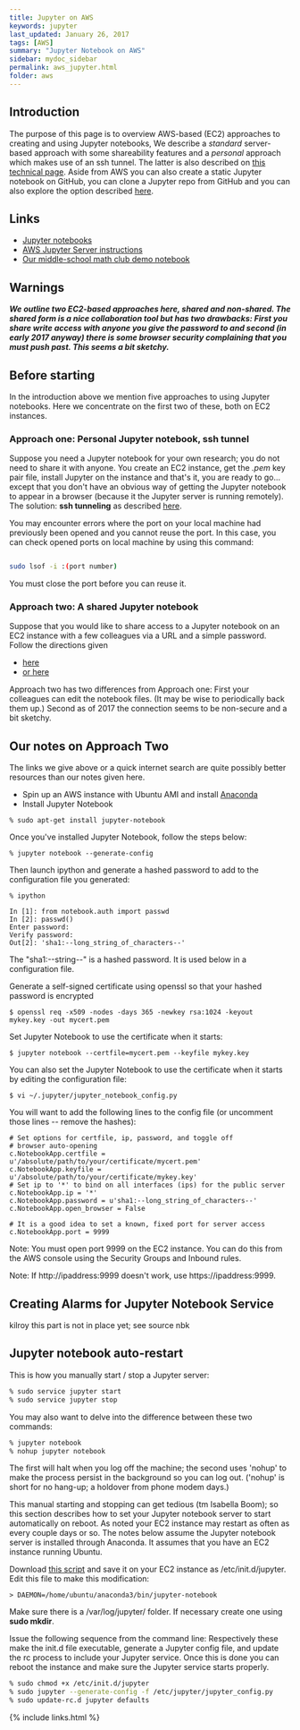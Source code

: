 ```yaml
---
title: Jupyter on AWS
keywords: jupyter
last_updated: January 26, 2017
tags: [AWS]
summary: "Jupyter Notebook on AWS"
sidebar: mydoc_sidebar
permalink: aws_jupyter.html
folder: aws
---
```


## Introduction

The purpose of this page is to overview AWS-based (EC2) approaches to creating and using Jupyter notebooks, 
We describe a *standard* server-based approach with some shareability features and a *personal* approach
which makes use of an ssh tunnel. The latter is also described on [this technical page](cc_technical.html).
Aside from AWS you can also create a static Jupyter notebook on GitHub, you can clone a Jupyter repo from
GitHub and you can also explore the option described [here](az_Jupyter.html).

## Links

- [Jupyter notebooks](https://jupyter.org/)
- [AWS Jupyter Server instructions](http://chrisalbon.com/jupyter/run_project_jupyter_on_amazon_ec2.html)
- [Our middle-school math club demo notebook](https://notebooks.azure.com/library/89FHPIGSGMs)

## Warnings

***We outline two EC2-based approaches here, shared and non-shared. The shared form is a nice 
collaboration tool but has two drawbacks: First you share **write** access with anyone you give
the password to and second (in early 2017 anyway) there is some browser security complaining 
that you must push past. This seems a bit sketchy.*** 

## Before starting 
In the introduction above we mention five approaches to using Jupyter notebooks.  Here we 
concentrate on the first two of these, both on EC2 instances.

### Approach one: Personal Jupyter notebook, ssh tunnel

Suppose you need a Jupyter notebook for your own research; you do not need to share it with 
anyone. You create an EC2 instance, get the *.pem* key pair file, install Jupyter on the instance
and that's it, you are ready to go... except that you don't have an obvious way of getting the 
Jupyter notebook to appear in a browser (because it the Jupyter server is running remotely). 
The solution: **ssh tunneling** as described [here](cc_technical). 

You may encounter errors where the port on your local machine had previously been opened and you cannot reuse the port. In this case, you can check opened ports on local machine by using this command:

```bash

sudo lsof -i :(port number)

``` 

You must close the port before you can reuse it. 
### Approach two: A shared Jupyter notebook

Suppose that you would like to share access to a Jupyter notebook on an EC2 instance with a few colleagues
via a URL and a simple password. Follow the directions given 

- [here](http://chrisalbon.com/jupyter/run_project_jupyter_on_amazon_ec2.html)
- [or here](http://jupyter-notebook.readthedocs.io/en/latest/public_server.html)

Approach two has two differences from Approach one: First your colleagues can edit the 
notebook files. (It may be wise to periodically back them up.) Second as of 2017 the connection
seems to be non-secure and a bit sketchy. 

## Our notes on Approach Two

The links we give above or a quick internet search are quite possibly better resources than our
notes given here.

- Spin up an AWS instance with Ubuntu AMI and install [Anaconda](https://docs.continuum.io/anaconda/install)
- Install Jupyter Notebook 

```
% sudo apt-get install jupyter-notebook
```

Once you've installed Jupyter Notebook, follow the steps below:

```
% jupyter notebook --generate-config 
```

Then launch ipython and generate a hashed password to add to the configuration file you generated:

```
% ipython

In [1]: from notebook.auth import passwd
In [2]: passwd()
Enter password:
Verify password:
Out[2]: 'sha1:--long_string_of_characters--'
```

The "sha1:--string--" is a hashed password. It is used below in a configuration file.

Generate a self-signed certificate using openssl so that your hashed password is encrypted

```
$ openssl req -x509 -nodes -days 365 -newkey rsa:1024 -keyout mykey.key -out mycert.pem
```

Set Jupyter Notebook to use the certificate when it starts: 

```
$ jupyter notebook --certfile=mycert.pem --keyfile mykey.key
```

You can also set the Jupyter Notebook to use the certificate when it starts by editing the configuration file:

```
$ vi ~/.jupyter/jupyter_notebook_config.py
```

You will want to add the following lines to the config file (or uncomment those lines -- remove the hashes): 

```
# Set options for certfile, ip, password, and toggle off
# browser auto-opening
c.NotebookApp.certfile = u'/absolute/path/to/your/certificate/mycert.pem'
c.NotebookApp.keyfile = u'/absolute/path/to/your/certificate/mykey.key'
# Set ip to '*' to bind on all interfaces (ips) for the public server
c.NotebookApp.ip = '*'
c.NotebookApp.password = u'sha1:--long_string_of_characters--'
c.NotebookApp.open_browser = False

# It is a good idea to set a known, fixed port for server access
c.NotebookApp.port = 9999
```

Note: You must open port 9999 on the EC2 instance. You can do this from the AWS console using the 
Security Groups and Inbound rules.

Note: If http://ipaddress:9999 doesn't work, use https://ipaddress:9999.  

## Creating Alarms for Jupyter Notebook Service

kilroy this part is not in place yet; see source nbk

## Jupyter notebook auto-restart

This is how you manually start / stop a Jupyter server:

```bash
% sudo service jupyter start
% sudo service jupyter stop
```

You may also want to delve into the difference between these two commands: 

```bash
% jupyter notebook
% nohup jupyter notebook
``` 

The first will halt when you log off the machine; the second uses 'nohup' to make the process 
persist in the background so you can log out. ('nohup' is short for no hang-up; a holdover from
phone modem days.)

This manual starting and stopping can get tedious (tm Isabella Boom); so this section describes how to 
set your Jupyter notebook server to start automatically on reboot.  As noted your EC2 instance may
restart as often as every couple days or so.  The notes below assume the Jupyter 
notebook server is installed through Anaconda.  It assumes that you have an 
EC2 instance running Ubuntu. 

Download [this script](https://gist.github.com/Doowon/38910829898a6624ce4ed554f082c4dd) and save it 
on your EC2 instance as /etc/init.d/jupyter.  Edit this file to make this modification:

```
> DAEMON=/home/ubuntu/anaconda3/bin/jupyter-notebook
```

Make sure there is a /var/log/jupyter/ folder. If necessary create one using **sudo mkdir**.

Issue the following sequence from the command line: Respectively these make the init.d file executable, 
generate a Jupyter config file, and update the rc process to include your Jupyter service.
Once this is done you can reboot the instance and make sure the Jupyter service starts properly.

```bash
% sudo chmod +x /etc/init.d/jupyter
% sudo jupyter --generate-config -f /etc/jupyter/jupyter_config.py
% sudo update-rc.d jupyter defaults
```



{% include links.html %}
